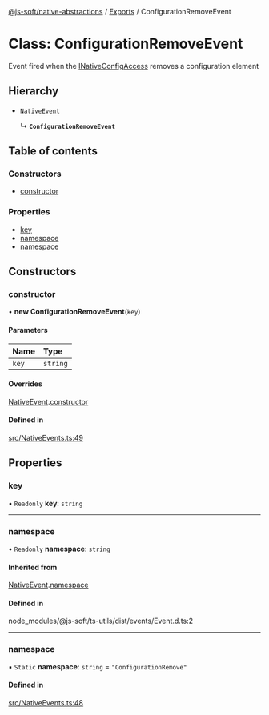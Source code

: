 [@js-soft/native-abstractions](../README.md) / [Exports](../modules.md) / ConfigurationRemoveEvent

# Class: ConfigurationRemoveEvent

Event fired when the [INativeConfigAccess](../interfaces/INativeConfigAccess.md) removes a configuration element

## Hierarchy

- [`NativeEvent`](NativeEvent.md)

  ↳ **`ConfigurationRemoveEvent`**

## Table of contents

### Constructors

- [constructor](ConfigurationRemoveEvent.md#constructor)

### Properties

- [key](ConfigurationRemoveEvent.md#key)
- [namespace](ConfigurationRemoveEvent.md#namespace)
- [namespace](ConfigurationRemoveEvent.md#namespace)

## Constructors

### constructor

• **new ConfigurationRemoveEvent**(`key`)

#### Parameters

| Name | Type |
| :------ | :------ |
| `key` | `string` |

#### Overrides

[NativeEvent](NativeEvent.md).[constructor](NativeEvent.md#constructor)

#### Defined in

[src/NativeEvents.ts:49](https://github.com/js-soft/ts-native-access/blob/dceb9d6/packages/abstractions/src/NativeEvents.ts#L49)

## Properties

### key

• `Readonly` **key**: `string`

___

### namespace

• `Readonly` **namespace**: `string`

#### Inherited from

[NativeEvent](NativeEvent.md).[namespace](NativeEvent.md#namespace)

#### Defined in

node_modules/@js-soft/ts-utils/dist/events/Event.d.ts:2

___

### namespace

▪ `Static` **namespace**: `string` = `"ConfigurationRemove"`

#### Defined in

[src/NativeEvents.ts:48](https://github.com/js-soft/ts-native-access/blob/dceb9d6/packages/abstractions/src/NativeEvents.ts#L48)
